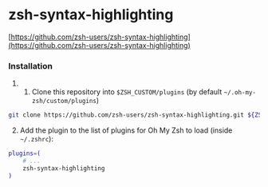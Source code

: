 # zsh-syntax-highlighting

[https://github.com/zsh-users/zsh-syntax-highlighting](https://github.com/zsh-users/zsh-syntax-highlighting)

### Installation

1. 1. Clone this repository into `$ZSH_CUSTOM/plugins` (by default `~/.oh-my-zsh/custom/plugins`)

```bash
git clone https://github.com/zsh-users/zsh-syntax-highlighting.git ${ZSH_CUSTOM:-~/.oh-my-zsh/custom}/plugins/zsh-syntax-highlighting
```

2. Add the plugin to the list of plugins for Oh My Zsh to load (inside `~/.zshrc`):

```bash
plugins=(
    # ...
    zsh-syntax-highlighting
)
```